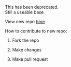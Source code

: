 This has been deprecated. <br>
Still a useable base.

View new repo [here](https://github.com/NetCents/WordpressPlugin) 

How to contribute to new repo:

1. Fork the repo

2. Make changes

3. Make pull request
